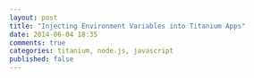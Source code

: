 ```yaml
---
layout: post
title: "Injecting Environment Variables into Titanium Apps"
date: 2014-06-04 18:35
comments: true
categories: titanium, node.js, javascript
published: false
---
```

